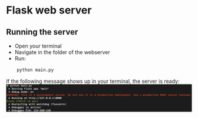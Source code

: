 # Flask web server

## Running the server

- Open your terminal
- Navigate in the folder of the webserver
- Run:
```bash
    python main.py
```

If the following message shows up in your terminal, the server is ready: 
![Terminal Message after running the server](./run_server.png)
